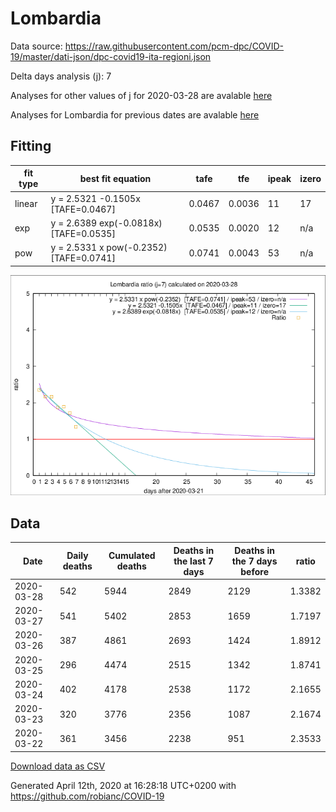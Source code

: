 # Lombardia

Data source: https://raw.githubusercontent.com/pcm-dpc/COVID-19/master/dati-json/dpc-covid19-ita-regioni.json

Delta days analysis (j): 7

Analyses for other values of j for 2020-03-28 are avalable [here](../README.md)

Analyses for Lombardia for previous dates are avalable [here](../../README.md)

## Fitting 
|fit type|best fit equation|tafe|tfe|ipeak|izero|
|-------|-----|--------|------|---|---|
|linear|y = 2.5321 -0.1505x  [TAFE=0.0467]|0.0467|0.0036|11|17|
|exp|y = 2.6389 exp(-0.0818x)  [TAFE=0.0535]|0.0535|0.0020|12|n/a|
|pow|y = 2.5331 x pow(-0.2352)  [TAFE=0.0741]|0.0741|0.0043|53|n/a|

![Plot](COVID-19_lombardia_j7_2020-03-28.png)

## Data
|Date|Daily deaths|Cumulated deaths|Deaths in the last 7 days|Deaths in the 7 days before|ratio|
|----|----------|-----------|-------|--------------------|-----|
|2020-03-28|542|5944|2849|2129|1.3382|
|2020-03-27|541|5402|2853|1659|1.7197|
|2020-03-26|387|4861|2693|1424|1.8912|
|2020-03-25|296|4474|2515|1342|1.8741|
|2020-03-24|402|4178|2538|1172|2.1655|
|2020-03-23|320|3776|2356|1087|2.1674|
|2020-03-22|361|3456|2238|951|2.3533|

[Download data as CSV](COVID-19_lombardia_j7_2020-03-28.csv)

Generated April 12th, 2020 at 16:28:18 UTC+0200 with https://github.com/robianc/COVID-19
